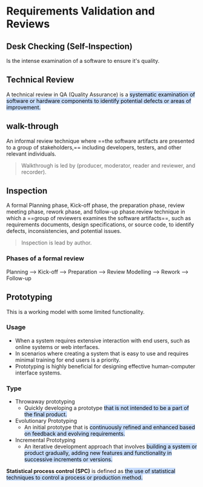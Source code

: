 # Requirements Validation and Reviews
## Desk Checking (Self-Inspection)
Is the intense examination of a software to ensure it's quality.

## Technical Review
A technical review in QA (Quality Assurance) is a <mark style="background: #ADCCFFA6;">systematic examination of software or hardware components to identify potential defects or areas of improvement.</mark>

## walk-through
An informal review technique where ==the software artifacts are presented to a group of stakeholders,== including developers, testers, and other relevant individuals.
>Walkthrough is led by (producer, moderator, reader and reviewer, and recorder).
## Inspection
A formal Planning phase, Kick-off phase, the preparation phase, review meeting phase, rework phase, and follow-up phase.review technique in which a ==group of reviewers examines the software artifacts==, such as requirements documents, design specifications, or source code, to identify defects, inconsistencies, and potential issues.
>Inspection is lead by author.

### Phases of a formal review

Planning --> Kick-off --> Preparation --> Review Modelling --> Rework --> Follow-up

## Prototyping

This is a working model with some limited functionality.

### Usage
- When a system requires extensive interaction with end users, such as online systems or web interfaces.
- In scenarios where creating a system that is easy to use and requires minimal training for end users is a priority.
- Prototyping is highly beneficial for designing effective human-computer interface systems.
### Type
- Throwaway prototyping
	- Quickly developing a prototype <mark style="background: #ADCCFFA6;">that is not intended to be a part of the final product.</mark>
- Evolutionary Prototyping
	- An initial prototype that is <mark style="background: #ADCCFFA6;">continuously refined and enhanced based on feedback and evolving requirements.</mark>
- Incremental Prototyping
	- An iterative development approach that involves <mark style="background: #ADCCFFA6;">building a system or product gradually, adding new features and functionality in successive increments or versions.</mark>


**Statistical process control (SPC)** is defined as <mark style="background: #ADCCFFA6;">the use of statistical techniques to control a process or production method.</mark>


